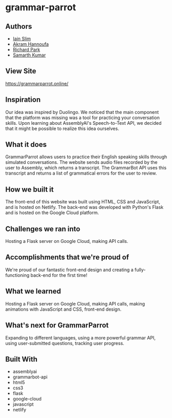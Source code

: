 # grammar-parrot

## Authors
 - [Iain Slim](https://github.com/iainslim)
 - [Akram Hannoufa](https://github.com/ak-hannou)
 - [Richard Park](https://github.com/parks110)
 - [Samarth Kumar](https://github.com/kumars38)

## View Site
https://grammarparrot.online/

## Inspiration
Our idea was inspired by Duolingo. We noticed that the main component that the platform was missing was a tool for practicing your conversation skills. Upon learning about AssemblyAI's Speech-to-Text API, we decided that it might be possible to realize this idea ourselves.

## What it does
GrammarParrot allows users to practice their English speaking skills through simulated conversations. The website sends audio files recorded by the user to Assembly, which returns a transcript. The GrammarBot API uses this transcript and returns a list of grammatical errors for the user to review.

## How we built it
The front-end of this website was built using HTML, CSS and JavaScript, and is hosted on Netlify. The back-end was developed with Python's Flask and is hosted on the Google Cloud platform.

## Challenges we ran into
Hosting a Flask server on Google Cloud, making API calls.

## Accomplishments that we're proud of
We're proud of our fantastic front-end design and creating a fully-functioning back-end for the first time!

## What we learned
Hosting a Flask server on Google Cloud, making API calls, making animations with JavaScript and CSS, front-end design.

## What's next for GrammarParrot
Expanding to different languages, using a more powerful grammar API, using user-submitted questions, tracking user progress.

## Built With
 - assemblyai
 - grammarbot-api
 - html5
 - css3
 - flask
 - google-cloud
 - javascript
 - netlify
